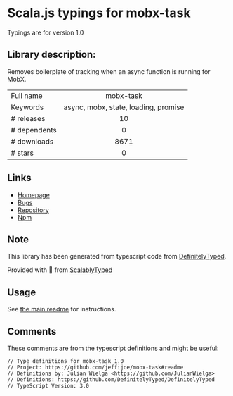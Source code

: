 
# Scala.js typings for mobx-task

Typings are for version 1.0

## Library description:
Removes boilerplate of tracking when an async function is running for MobX.

|                    |                 |
| ------------------ | :-------------: |
| Full name          | mobx-task |
| Keywords           | async, mobx, state, loading, promise |
| # releases         | 10 |
| # dependents       | 0 |
| # downloads        | 8671 |
| # stars            | 0 |

## Links
- [Homepage](https://github.com/jeffijoe/mobx-task#readme)
- [Bugs](https://github.com/jeffijoe/mobx-task/issues)
- [Repository](https://github.com/jeffijoe/mobx-task)
- [Npm](https://www.npmjs.com/package/mobx-task)
    


## Note
This library has been generated from typescript code from [DefinitelyTyped](https://definitelytyped.org).

Provided with :purple_heart: from [ScalablyTyped](https://github.com/oyvindberg/ScalablyTyped)

## Usage
See [the main readme](../../readme.md) for instructions.

## Comments

These comments are from the typescript definitions and might be useful:
```
// Type definitions for mobx-task 1.0
// Project: https://github.com/jeffijoe/mobx-task#readme
// Definitions by: Julian Wielga <https://github.com/JulianWielga>
// Definitions: https://github.com/DefinitelyTyped/DefinitelyTyped
// TypeScript Version: 3.0

```

